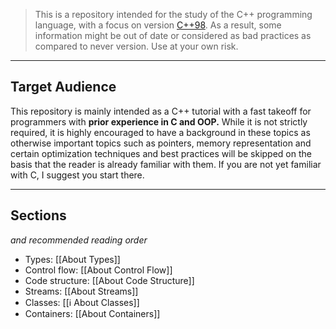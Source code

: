 > This is a repository intended for the study of the C++ programming language, with a focus on version [C++98](https://cplusplus.com/doc/oldtutorial/). As a result, some information might be out of date or considered as bad practices as compared to never version. Use at your own risk.

---
## Target Audience

This repository is mainly intended as a C++ tutorial with a fast takeoff for programmers with **prior experience in C and OOP.** While it is not strictly required, it is highly encouraged to have a background in these topics as otherwise important topics such as pointers, memory representation and certain optimization techniques and best practices will be skipped on the basis that the reader is already familiar with them. If you are not yet familiar with C, I suggest you start there.

---
## Sections
*and recommended reading order*

- Types: [[About Types]]
- Control flow: [[About Control Flow]]
- Code structure: [[About Code Structure]]
- Streams: [[About Streams]]
- Classes: [[ℹ️ About Classes]]
- Containers: [[About Containers]]